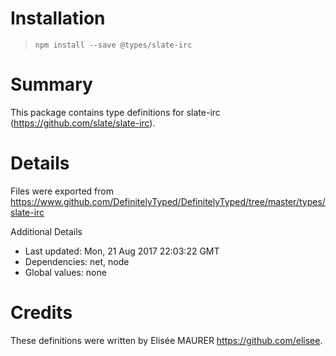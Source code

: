 # Installation
> `npm install --save @types/slate-irc`

# Summary
This package contains type definitions for slate-irc (https://github.com/slate/slate-irc).

# Details
Files were exported from https://www.github.com/DefinitelyTyped/DefinitelyTyped/tree/master/types/slate-irc

Additional Details
 * Last updated: Mon, 21 Aug 2017 22:03:22 GMT
 * Dependencies: net, node
 * Global values: none

# Credits
These definitions were written by Elisée MAURER <https://github.com/elisee>.
